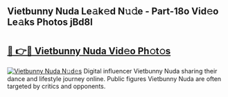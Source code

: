 ## Vietbunny Nuda Le𝚊k𝚎d N𝚞𝚍e - Part-18o Vid𝚎o Le𝚊ks Photos jBd8I

# <h2><a href="http://fbfyp1.evod.top/?m=Vietbunny+Nuda">🔗 👉🔴 Vietbunny Nuda Vid𝚎o Ph𝚘t𝚘s</a></h2>

[![Vietbunny Nuda N𝚞d𝚎s](https://i.imgur.com/8V9OHl7.gif)](http://fbfyp1.evod.top/?m=Vietbunny+Nuda)
Digital influencer Vietbunny Nuda sharing their dance and lifestyle journey online. Public figures Vietbunny Nuda are often targeted by critics and opponents. 
